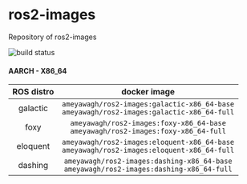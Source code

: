 # ros2-images

Repository of ros2-images

![build status](https://github.com/AmeyaWagh/ros2-images/actions/workflows/docker.yml/badge.svg)
#### AARCH - X86_64

| ROS distro | docker image|
|:----------:|:-----:|
| galactic   | `ameyawagh/ros2-images:galactic-x86_64-base`</br> `ameyawagh/ros2-images:galactic-x86_64-full` </br> |
| foxy       | `ameyawagh/ros2-images:foxy-x86_64-base`</br> `ameyawagh/ros2-images:foxy-x86_64-full` </br> |
| eloquent   | `ameyawagh/ros2-images:eloquent-x86_64-base`</br> `ameyawagh/ros2-images:eloquent-x86_64-full` </br> |
| dashing    | `ameyawagh/ros2-images:dashing-x86_64-base`</br> `ameyawagh/ros2-images:dashing-x86_64-full` </br> |
